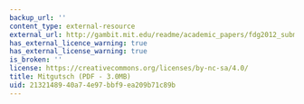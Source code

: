 ```yaml
---
backup_url: ''
content_type: external-resource
external_url: http://gambit.mit.edu/readme/academic_papers/fdg2012_submission_82-1.pdf
has_external_licence_warning: true
has_external_license_warning: true
is_broken: ''
license: https://creativecommons.org/licenses/by-nc-sa/4.0/
title: Mitgutsch (PDF - 3.0MB)
uid: 21321489-40a7-4e97-bbf9-ea209b71c89b
---
```

